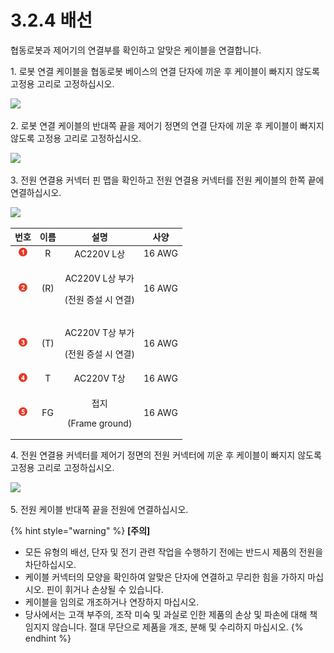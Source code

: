 # 3.2.4 배선

협동로봇과 제어기의 연결부를 확인하고 알맞은 케이블을 연결합니다.

1\. 로봇 연결 케이블을 협동로봇 베이스의 연결 단자에 끼운 후 케이블이 빠지지 않도록 고정용 고리로 고정하십시오.

![](../../.gitbook/assets/wiring\_1.png)

2\. 로봇 연결 케이블의 반대쪽 끝을 제어기 정면의 연결 단자에 끼운 후 케이블이 빠지지 않도록 고정용 고리로 고정하십시오.

![](../../.gitbook/assets/wiring\_2.png)

3\. 전원 연결용 커넥터 핀 맵을 확인하고 전원 연결용 커넥터를 전원 케이블의 한쪽 끝에 연결하십시오.

![](../../.gitbook/assets/wiring\_3.png)

|               **번호**               | **이름** |                 **설명**                 | **사양** |
| :--------------------------------: | :----: | :------------------------------------: | :----: |
|  ![](../../.gitbook/assets/1.png)  |    R   |                AC220V L상               | 16 AWG |
|  ![](../../.gitbook/assets/2.png)  |   (R)  | <p>AC220V L상 부가</p><p>(전원 증설 시 연결)</p> | 16 AWG |
|  ![](../../.gitbook/assets/3.png)  |   (T)  | <p>AC220V T상 부가</p><p>(전원 증설 시 연결)</p> | 16 AWG |
|  ![](../../.gitbook/assets/4.png)  |    T   |                AC220V T상               | 16 AWG |
|  ![](../../.gitbook/assets/5.png)  |   FG   |     <p>접지</p><p>(Frame ground)</p>     | 16 AWG |

4\. 전원 연결용 커넥터를 제어기 정면의 전원 커넥터에 끼운 후 케이블이 빠지지 않도록 고정용 고리로 고정하십시오.

![](../../.gitbook/assets/wiring\_4.png)

5\. 전원 케이블 반대쪽 끝을 전원에 연결하십시오.

{% hint style="warning" %}
**\[주의]**

* 모든 유형의 배선, 단자 및 전기 관련 작업을 수행하기 전에는 반드시 제품의 전원을 차단하십시오.
* 케이블 커넥터의 모양을 확인하여 알맞은 단자에 연결하고 무리한 힘을 가하지 마십시오. 핀이 휘거나 손상될 수 있습니다.
* 케이블을 임의로 개조하거나 연장하지 마십시오.
* 당사에서는 고객 부주의, 조작 미숙 및 과실로 인한 제품의 손상 및 파손에 대해 책임지지 않습니다. 절대 무단으로 제품을 개조, 분해 및 수리하지 마십시오.
{% endhint %}

